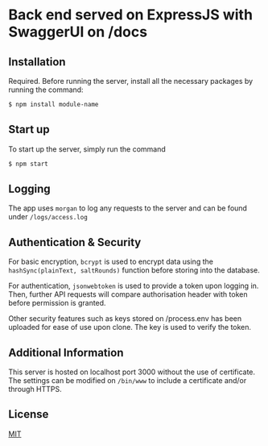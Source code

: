# Back end served on ExpressJS with SwaggerUI on /docs

## Installation

Required. Before running the server, install all the necessary packages by running the command:

```sh
$ npm install module-name
```

## Start up

To start up the server, simply run the command

```sh
$ npm start
```

## Logging 
The app uses `morgan` to log any requests to the server and can be found under `/logs/access.log` 

## Authentication & Security
For basic encryption, `bcrypt` is used to encrypt data using the `hashSync(plainText, saltRounds)` function before storing into the database.

For authentication, `jsonwebtoken` is used to provide a token upon logging in. Then, further API requests will compare authorisation header with token before permission is granted.

Other security features such as keys stored on /process.env has been uploaded for ease of use upon clone. The key is used to verify the token.

## Additional Information
This server is hosted on localhost port 3000 without the use of certificate. The settings can be modified on `/bin/www` to include a certificate and/or through HTTPS.

## License
[MIT](https://choosealicense.com/licenses/mit/)
